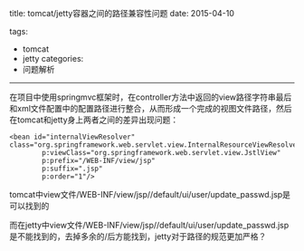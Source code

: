 title: tomcat/jetty容器之间的路径兼容性问题
date: 2015-04-10

tags:
 - tomcat
 - jetty
categories:
 - 问题解析 

---

在项目中使用springmvc框架时，在controller方法中返回的view路径字符串最后和xml文件配置中的配置路径进行整合，从而形成一个完成的视图文件路径，然后在tomcat和jetty身上两者之间的差异出现问题：

```
<bean id="internalViewResolver" class="org.springframework.web.servlet.view.InternalResourceViewResolver"
        p:viewClass="org.springframework.web.servlet.view.JstlView"
        p:prefix="/WEB-INF/view/jsp"
        p:suffix=".jsp"
        p:order="1"/>
```

tomcat中view文件/WEB-INF/view/jsp//default/ui/user/update_passwd.jsp是可以找到的

而在jetty中view文件/WEB-INF/view/jsp//default/ui/user/update_passwd.jsp是不能找到的，去掉多余的/后方能找到，jetty对于路径的规范更加严格？